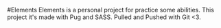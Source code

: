 #Elements
Elements is a personal project for practice some abilities. This project it's made with Pug and SASS. 
Pulled and Pushed with Git <3.
